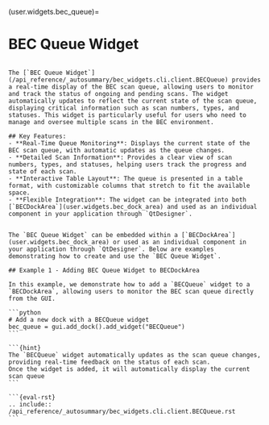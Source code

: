 (user.widgets.bec_queue)=

# BEC Queue Widget

````{tab} Overview

The [`BEC Queue Widget`](/api_reference/_autosummary/bec_widgets.cli.client.BECQueue) provides a real-time display of the BEC scan queue, allowing users to monitor and track the status of ongoing and pending scans. The widget automatically updates to reflect the current state of the scan queue, displaying critical information such as scan numbers, types, and statuses. This widget is particularly useful for users who need to manage and oversee multiple scans in the BEC environment.

## Key Features:
- **Real-Time Queue Monitoring**: Displays the current state of the BEC scan queue, with automatic updates as the queue changes.
- **Detailed Scan Information**: Provides a clear view of scan numbers, types, and statuses, helping users track the progress and state of each scan.
- **Interactive Table Layout**: The queue is presented in a table format, with customizable columns that stretch to fit the available space.
- **Flexible Integration**: The widget can be integrated into both [`BECDockArea`](user.widgets.bec_dock_area) and used as an individual component in your application through `QtDesigner`.

````

````{tab} Examples

The `BEC Queue Widget` can be embedded within a [`BECDockArea`](user.widgets.bec_dock_area) or used as an individual component in your application through `QtDesigner`. Below are examples demonstrating how to create and use the `BEC Queue Widget`.

## Example 1 - Adding BEC Queue Widget to BECDockArea

In this example, we demonstrate how to add a `BECQueue` widget to a `BECDockArea`, allowing users to monitor the BEC scan queue directly from the GUI.

```python
# Add a new dock with a BECQueue widget
bec_queue = gui.add_dock().add_widget("BECQueue")
```

```{hint}
The `BECQueue` widget automatically updates as the scan queue changes, providing real-time feedback on the status of each scan.
Once the widget is added, it will automatically display the current scan queue
```

````

````{tab} API
```{eval-rst} 
.. include:: /api_reference/_autosummary/bec_widgets.cli.client.BECQueue.rst
```
````